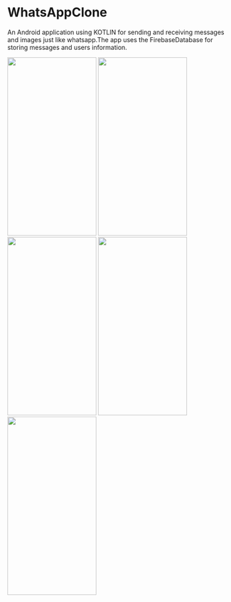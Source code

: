 # WhatsAppClone
An Android application using KOTLIN for sending and receiving messages and images just like whatsapp.The app uses the FirebaseDatabase for storing messages and users information.



<img src="https://user-images.githubusercontent.com/60043003/96566822-ae88a900-12e3-11eb-9705-21c7b8dcd82d.jpg" width="200" height="400"/>
<img src="https://user-images.githubusercontent.com/60043003/96566867-bba59800-12e3-11eb-98d3-03a696f6a1a3.jpg"  width="200" height="400"/>
<img src="https://user-images.githubusercontent.com/60043003/96566883-c06a4c00-12e3-11eb-8dd9-1219194cba9b.jpg" width="200" height="400"/>
<img src="https://user-images.githubusercontent.com/60043003/96566901-c3fdd300-12e3-11eb-9aa0-84a0525a16ce.jpg" width="200" height="400"/>
<img src="https://user-images.githubusercontent.com/60043003/96566907-c6f8c380-12e3-11eb-8273-29449381db7a.jpg" width="200" height="400"/>
